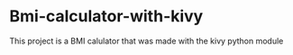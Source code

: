 # Bmi-calculator-with-kivy
This project is a BMI calulator that was made with the kivy python module

